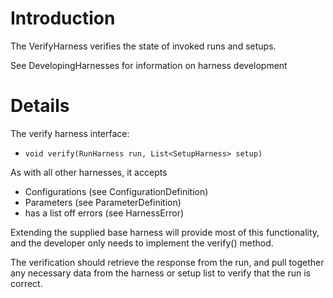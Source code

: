 # Introduction #

The VerifyHarness verifies the state of invoked runs and setups.

See DevelopingHarnesses for information on harness development

# Details #

The verify harness interface:

  * `void verify(RunHarness run, List<SetupHarness> setup)`

As with all other harnesses, it accepts
  * Configurations (see ConfigurationDefinition)
  * Parameters (see ParameterDefinition)
  * has a list off errors (see HarnessError)

Extending the supplied base harness will provide most of this functionality, and the developer only needs to implement the verify() method.

The verification should retrieve the response from the run, and pull together any necessary data from the harness or setup list to verify that the run is correct.